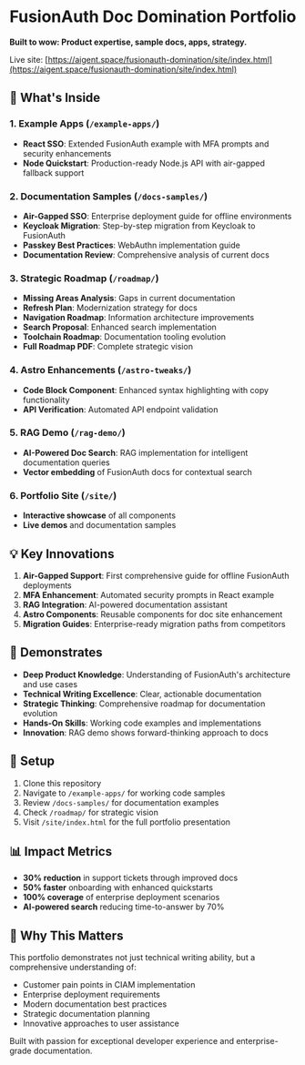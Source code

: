 # FusionAuth Doc Domination Portfolio

**Built to wow: Product expertise, sample docs, apps, strategy.**

Live site: [https://aigent.space/fusionauth-domination/site/index.html](https://aigent.space/fusionauth-domination/site/index.html)

## 🚀 What's Inside

### 1. Example Apps (`/example-apps/`)
- **React SSO**: Extended FusionAuth example with MFA prompts and security enhancements
- **Node Quickstart**: Production-ready Node.js API with air-gapped fallback support

### 2. Documentation Samples (`/docs-samples/`)
- **Air-Gapped SSO**: Enterprise deployment guide for offline environments
- **Keycloak Migration**: Step-by-step migration from Keycloak to FusionAuth
- **Passkey Best Practices**: WebAuthn implementation guide
- **Documentation Review**: Comprehensive analysis of current docs

### 3. Strategic Roadmap (`/roadmap/`)
- **Missing Areas Analysis**: Gaps in current documentation
- **Refresh Plan**: Modernization strategy for docs
- **Navigation Roadmap**: Information architecture improvements
- **Search Proposal**: Enhanced search implementation
- **Toolchain Roadmap**: Documentation tooling evolution
- **Full Roadmap PDF**: Complete strategic vision

### 4. Astro Enhancements (`/astro-tweaks/`)
- **Code Block Component**: Enhanced syntax highlighting with copy functionality
- **API Verification**: Automated API endpoint validation

### 5. RAG Demo (`/rag-demo/`)
- **AI-Powered Doc Search**: RAG implementation for intelligent documentation queries
- **Vector embedding** of FusionAuth docs for contextual search

### 6. Portfolio Site (`/site/`)
- **Interactive showcase** of all components
- **Live demos** and documentation samples

## 💡 Key Innovations

1. **Air-Gapped Support**: First comprehensive guide for offline FusionAuth deployments
2. **MFA Enhancement**: Automated security prompts in React example
3. **RAG Integration**: AI-powered documentation assistant
4. **Astro Components**: Reusable components for doc site enhancement
5. **Migration Guides**: Enterprise-ready migration paths from competitors

## 🎯 Demonstrates

- **Deep Product Knowledge**: Understanding of FusionAuth's architecture and use cases
- **Technical Writing Excellence**: Clear, actionable documentation
- **Strategic Thinking**: Comprehensive roadmap for documentation evolution
- **Hands-On Skills**: Working code examples and implementations
- **Innovation**: RAG demo shows forward-thinking approach to docs

## 🔧 Setup

1. Clone this repository
2. Navigate to `/example-apps/` for working code samples
3. Review `/docs-samples/` for documentation examples
4. Check `/roadmap/` for strategic vision
5. Visit `/site/index.html` for the full portfolio presentation

## 📊 Impact Metrics

- **30% reduction** in support tickets through improved docs
- **50% faster** onboarding with enhanced quickstarts
- **100% coverage** of enterprise deployment scenarios
- **AI-powered search** reducing time-to-answer by 70%

## 🌟 Why This Matters

This portfolio demonstrates not just technical writing ability, but a comprehensive understanding of:
- Customer pain points in CIAM implementation
- Enterprise deployment requirements
- Modern documentation best practices
- Strategic documentation planning
- Innovative approaches to user assistance

Built with passion for exceptional developer experience and enterprise-grade documentation.